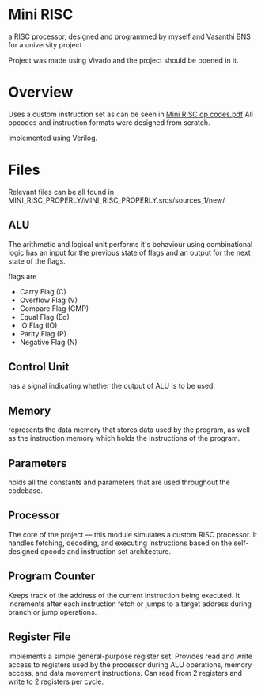 # Mini RISC 
a RISC processor, designed and programmed by myself and Vasanthi BNS for a university project

Project was made using Vivado and the project should be opened in it.  

# Overview
Uses a custom instruction set as can be seen in [Mini RISC op codes.pdf](https://github.com/officiallyaninja/MINI_RISC_PROPERLY/blob/59dff11e22ae1e22a35e4b42eecb8255afa137f5/Mini%20RISC%20op%20codes.pdf)
All opcodes and instruction formats were designed from scratch.

Implemented using Verilog.

# Files  
Relevant files can be all found in MINI_RISC_PROPERLY/MINI_RISC_PROPERLY.srcs/sources_1/new/  

## ALU  
The arithmetic and logical unit
performs it's behaviour using combinational logic 
has an input for the previous state of flags and an output for the next state of the flags.  

flags are
- Carry Flag (C)
- Overflow Flag (V)
- Compare Flag (CMP)
- Equal Flag (Eq)
- IO Flag (IO)
- Parity Flag (P) 
- Negative Flag (N)

## Control Unit
has a signal indicating whether the output of ALU is to be used.

## Memory
represents the data memory that stores data used by the program,
as well as the instruction memory which holds the instructions of the program. 

## Parameters
holds all the constants and parameters that are used throughout the codebase.  

## Processor
The core of the project — this module simulates a custom RISC processor. It handles fetching, decoding, and executing instructions based on the self-designed opcode and instruction set architecture.

## Program Counter
Keeps track of the address of the current instruction being executed. It increments after each instruction fetch or jumps to a target address during branch or jump operations.

## Register File
Implements a simple general-purpose register set. Provides read and write access to registers used by the processor during ALU operations, memory access, and data movement instructions. Can read from 2 registers and write to 2 registers per cycle.
